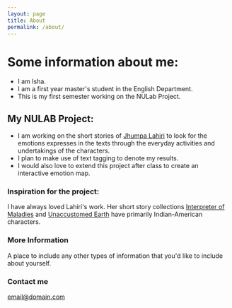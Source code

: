 ```yaml
---
layout: page
title: About
permalink: /about/
---
```


# Some information about me:

* I am Isha.
* I am a first year master's student in the English Department.
* This is my first semester working on the NULab Project.


## My NULAB Project:

* I am working on the short stories of [Jhumpa Lahiri](https://en.wikipedia.org/wiki/Jhumpa_Lahiri) to look for the emotions expresses in the texts through the everyday activities and undertakings of the characters.
* I plan to make use of text tagging to denote my results.
* I would also love to extend this project after class to create an interactive emotion map.

### Inspiration for the project:

I have always loved Lahiri's work. Her short story collections [Interpreter of Maladies](https://en.wikipedia.org/wiki/Interpreter_of_Maladies) and [Unaccustomed Earth](https://en.wikipedia.org/wiki/Unaccustomed_Earth) have primarily Indian-American characters.


 

### More Information

A place to include any other types of information that you'd like to include about yourself.

### Contact me

[email@domain.com](mailto:email@domain.com)